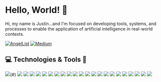 # Hello, World! 👋 

Hi, my name is Justin...and I'm focused on developing tools, systems, and processes to enable the application of artificial intelligence in real-world contexts.

[![AngelList](https://img.shields.io/badge/AngelList-%23D4D4D4.svg?style=for-the-badge&logo=AngelList&logoColor=black)](https://angel.co/u/justingoheen) [![Medium](https://img.shields.io/badge/Medium-12100E?style=for-the-badge&logo=medium&logoColor=white)](https://theaiengineer.medium.com)

## 💻 Technologies & Tools 🔧 
![](https://img.shields.io/badge/OS-MacOS-informational?style=flat&logo=apple&logoColor=white&color=2bbc8a)(#)
![](https://img.shields.io/badge/Editor-VS_Code-informational?style=flat&logo=visualstudiocode&logoColor=white&color=2bbc8a)
![](https://img.shields.io/badge/Code-Python-informational?style=flat&logo=python&logoColor=white&color=2bbc8a)
![](https://img.shields.io/badge/Code-TensorFlow-informational?style=flat&logo=tensorflow&logoColor=white&color=2bbc8a)
![](https://img.shields.io/badge/Code-Jax-informational?style=flat&logo=google&logoColor=white&color=2bbc8a)
![](https://img.shields.io/badge/Code-Pandas-informational?style=flat&logo=pandas&logoColor=white&color=2bbc8a)
![](https://img.shields.io/badge/Tools-GCP-informational?style=flat&logo=googlecloud&logoColor=white&color=2bbc8a)
![](https://img.shields.io/badge/Tools-Vertex_AI-informational?style=flat&logo=googlecloud&logoColor=white&color=2bbc8a)
![](https://img.shields.io/badge/Tools-GitHub-informational?style=flat&logo=github&logoColor=white&color=2bbc8a)
![](https://img.shields.io/badge/Tools-Gitkraken-informational?style=flat&logo=GitKraken&logoColor=white&color=2bbc8a)
![](https://img.shields.io/badge/Tools-Gitpod-informational?style=flat&logo=gitpod&logoColor=white&color=2bbc8a)
![](https://img.shields.io/badge/Tools-Vault-informational?style=flat&logo=vault&logoColor=white&color=2bbc8a)
![](https://img.shields.io/badge/Tools-Homebrew-informational?style=flat&logo=homebrew&logoColor=white&color=2bbc8a)
![](https://img.shields.io/badge/Tools-Miniconda-informational?style=flat&logo=anaconda&logoColor=white&color=2bbc8a)
![](https://img.shields.io/badge/Tools-Airflow-informational?style=flat&logo=apache&logoColor=white&color=2bbc8a)
![](https://img.shields.io/badge/Data-GCP_Storage-informational?style=flat&logo=googlecloud&logoColor=white&color=2bbc8a)
![](https://img.shields.io/badge/Data-Kafka-informational?style=flat&logo=Apache&logoColor=white&color=2bbc8a)
![](https://img.shields.io/badge/Data-PyArrow-informational?style=flat&logo=apache&logoColor=white&color=2bbc8a)
![](https://img.shields.io/badge/Data_Apps-Plotly-informational?style=flat&logo=Plotly&logoColor=white&color=2bbc8a)
![](https://img.shields.io/badge/Data_Apps-Streamlit-informational?style=flat&logo=Streamlit&logoColor=white&color=2bbc8a)
![](https://img.shields.io/badge/GUIs-Tkinter-informational?style=flat&logo=python&logoColor=white&color=2bbc8a)
![](https://img.shields.io/badge/Docs-Material_MkDocs-informational?style=flat&logo=&logoColor=white&color=2bbc8a)
![](https://img.shields.io/badge/Code_Style-YAPF-informational?style=flat&logo=google&logoColor=white&color=2bbc8a)

<a href="#"><img src="" /></a>

<!-- ![](https://img.shields.io/badge/Code-OpenAI-informational?style=flat&logo=openai&logoColor=white&color=2bbc8a) -->
<!-- ![](https://img.shields.io/badge/Code-Hugging_Face-informational?style=flat&logo=HuggingFace&logoColor=white&color=2bbc8a) -->
<!-- ![](https://img.shields.io/badge/GUIs-PySide6-informational?style=flat&logo=Qt&logoColor=white&color=2bbc8a) -->
<!-- ![](https://img.shields.io/badge/OS-Ubuntu-informational?style=flat&logo=ubuntu&logoColor=white&color=2bbc8a) -->
<!-- ![](https://img.shields.io/badge/Tools-Terminal-informational?style=flat&logo=apple&logoColor=white&color=2bbc8a) -->
<!-- ![](https://img.shields.io/badge/Tools-Screen-informational?style=flat&logo=gnu&logoColor=white&color=2bbc8a) -->
<!-- ![](https://img.shields.io/badge/Tools-Bash-informational?style=flat&logo=gnu&logoColor=white&color=2bbc8a) -->
<!-- ![](https://img.shields.io/badge/Tools-Awk-informational?style=flat&logo=gnu&logoColor=white&color=2bbc8a) -->
<!-- ![](https://img.shields.io/badge/Editor-Jupyter_Lab-informational?style=flat&logo=jupyter&logoColor=white&color=2bbc8a) -->
<!-- ![](https://img.shields.io/badge/Editor-Colab-informational?style=flat&logo=googlecolab&logoColor=white&color=2bbc8a) -->
<!-- ![](https://img.shields.io/badge/Editor-Vim-informational?style=flat&logo=vim&logoColor=white&color=2bbc8a) -->

